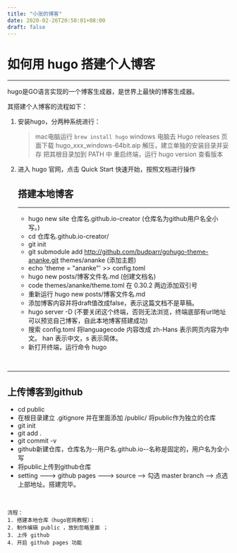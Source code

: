 ```yaml
---
title: "小张的博客"
date: 2020-02-26T20:50:01+08:00
draft: false
---
```


# 如何用 hugo 搭建个人博客

<hr>

hugo是GO语言实现的一个博客生成器，是世界上最快的博客生成器。

其搭建个人博客的流程如下：

1. 安装hugo，分两种系统进行：
    > mac电脑运行  `brew install hugo`
    > windows 电脑去 Hugo releases 页面下载 hugo_xxx_windows-64bit.aip
    > 解压，建立单独的安装目录并妥存
    > 把其根目录加到 PATH 中
    > 重启终端，运行 hugo version 查看版本
2. 进入 hugo 官网，点击 Quick Start 快速开始，按照文档进行操作 <br>
   
   ## 搭建本地博客 
   

   <hr>


    - hugo new site 仓库名.github.io-creator (仓库名为github用户名全小写。)
    - cd 仓库名.github.io-creator/
    - git init
    - git submodule add http://github.com/budparr/gohugo-theme-ananke.git themes/ananke  (添加主题)
    - echo 'theme = "ananke"' >> config.toml
    - hugo new posts/博客文件名.md (创建文档名)
    - code themes/ananke/theme.toml  在 0.30.2 两边添加双引号
    - 重新运行 hugo new posts/博客文件名.md
    - 添加博客内容并将draft值改成false，表示这篇文档不是草稿。
    - hugo server -D (不要关闭这个终端，否则无法浏览，终端底部有url地址可以预览自己博客，自此本地博客搭建成功)
    - 搜索 config.toml 将languagecode 内容改成 zh-Hans 表示网页内容为中文。 han 表示中文，s 表示简体。
    - 新打开终端，运行命令 hugo
  <br>

  <hr>

  ## 上传博客到github

  - cd public
  - 在根目录建立 .gitignore 并在里面添加 /public/ 将public作为独立的仓库
  - git init
  - git add .
  - git commit -v
  - github新建仓库，仓库名为--用户名.github.io--名称是固定的，用户名为全小写
  - 将public上传到github仓库
  - setting ---> github pages ---> source --> 勾选 master branch --> 点选上部地址。搭建完毕。

   <br>
 
    流程：
    1. 搭建本地仓库（hugo官网教程）；
    2. 制作编辑 public ，放到忽略里面 ；
    3. 上传 github
    4. 开启 github pages 功能

   